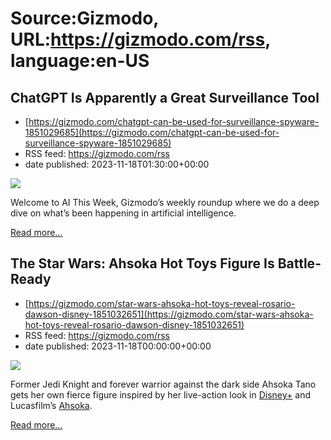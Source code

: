 # Source:Gizmodo, URL:https://gizmodo.com/rss, language:en-US

## ChatGPT Is Apparently a Great Surveillance Tool
 - [https://gizmodo.com/chatgpt-can-be-used-for-surveillance-spyware-1851029685](https://gizmodo.com/chatgpt-can-be-used-for-surveillance-spyware-1851029685)
 - RSS feed: https://gizmodo.com/rss
 - date published: 2023-11-18T01:30:00+00:00

<img class="type:primaryImage" src="https://i.kinja-img.com/image/upload/c_fit,q_80,w_636/e4fd80c5a56f032fe7801b9a0e3f9671.jpg" /><p>Welcome to AI This Week, Gizmodo’s weekly roundup where we do a deep dive on what’s been happening in artificial intelligence.</p><p><a href="https://gizmodo.com/chatgpt-can-be-used-for-surveillance-spyware-1851029685">Read more...</a></p>

## The Star Wars: Ahsoka Hot Toys Figure Is Battle-Ready
 - [https://gizmodo.com/star-wars-ahsoka-hot-toys-reveal-rosario-dawson-disney-1851032651](https://gizmodo.com/star-wars-ahsoka-hot-toys-reveal-rosario-dawson-disney-1851032651)
 - RSS feed: https://gizmodo.com/rss
 - date published: 2023-11-18T00:00:00+00:00

<img class="type:primaryImage" src="https://i.kinja-img.com/image/upload/c_fit,q_80,w_636/c534ceb7b9ae44a5a1516822e7ac95c7.png" /><p>Former Jedi Knight and forever warrior against the dark side Ahsoka Tano gets her own fierce figure inspired by her live-action look in <a class="sc-1out364-0 dPMosf sc-145m8ut-0 lcFFec js_link" href="https://gizmodo.com/disney-150-million-streaming-subscribers-star-wars-1851004919">Disney+</a> and Lucasfilm’s <a class="sc-1out364-0 dPMosf sc-145m8ut-0 lcFFec js_link" href="https://gizmodo.com/ahsoka-behind-the-scenes-clips-sabine-ezra-star-wars-1851011888">Ahsoka</a>.</p><p><a href="https://gizmodo.com/star-wars-ahsoka-hot-toys-reveal-rosario-dawson-disney-1851032651">Read more...</a></p>

